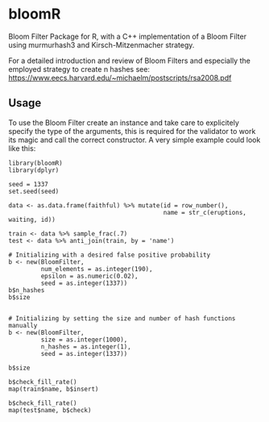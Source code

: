 # bloomR
Bloom Filter Package for R, with a C++ implementation of a Bloom Filter using murmurhash3 and Kirsch-Mitzenmacher strategy.

For a detailed introduction and review of Bloom Filters and especially the employed strategy to create n hashes see:
https://www.eecs.harvard.edu/~michaelm/postscripts/rsa2008.pdf

## Usage 
To use the Bloom Filter create an instance and take care to explicitely specify the type of the arguments, this is required for the validator to work its magic and call the correct constructor. A very simple example could look like this:
```
library(bloomR)
library(dplyr)

seed = 1337
set.seed(seed)

data <- as.data.frame(faithful) %>% mutate(id = row_number(), 
                                           name = str_c(eruptions, waiting, id))

train <- data %>% sample_frac(.7)
test <- data %>% anti_join(train, by = 'name')

# Initializing with a desired false positive probability
b <- new(BloomFilter, 
         num_elements = as.integer(190), 
         epsilon = as.numeric(0.02), 
         seed = as.integer(1337))
b$n_hashes
b$size


# Initializing by setting the size and number of hash functions manually
b <- new(BloomFilter, 
         size = as.integer(1000), 
         n_hashes = as.integer(1), 
         seed = as.integer(1337))

b$size

b$check_fill_rate()
map(train$name, b$insert)

b$check_fill_rate()
map(test$name, b$check)
```
